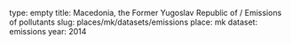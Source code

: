 type: empty
title: Macedonia, the Former Yugoslav Republic of / Emissions of pollutants
slug: places/mk/datasets/emissions
place: mk
dataset: emissions
year: 2014
